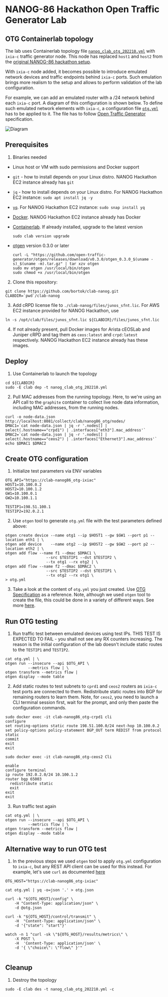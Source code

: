 # NANOG-86 Hackathon Open Traffic Generator Lab

## OTG Containerlab topology 

The lab uses Containerlab topology file [`nanog_clab_otg_202210.yml`](nanog_clab_otg_202210.yml) with `ixia-c` traffic generator node. This node has replaced `host1` and `host2` from the [original NANOG-86 hackathon setup](nanog_clab_graphite_20221007_2.yaml).

With `ixia-c` node added, it becomes possible to introduce emulated network devices and traffic endpoints behind `ixia-c` ports. Such emulation brings more realism to the setup and allows to perform validation of the lab configuration.

For example, we can add an emulated router with a /24 network behind each `ixia-c` port. A diagram of this configuration is shown below. To define such emulated network elements with `ixia-c`, a configuration file [`otg.yml`](otg.yml) has to be applied to it. The file has to follow [Open Traffic Generator](https://otg.dev) specification.

![Diagram](images/n86-otg.png)

## Prerequisites

1. Binaries needed

  * Linux host or VM with sudo permissions and Docker support
  * `git` - how to install depends on your Linux distro. NANOG Hackathon EC2 instance already has `git`
  * `jq`  - how to install depends on your Linux distro. For NANOG Hackathon EC2 instance: `sudo apt install jq -y`
  * [`yq`](https://github.com/mikefarah/yq/#install). For NANOG Hackathon EC2 instance: `sudo snap install yq`
  * [Docker](https://docs.docker.com/engine/install/). NANOG Hackathon EC2 instance already has Docker
  * [Containerlab](https://containerlab.dev/install/). If already installed, upgrade to the latest version
  
    ```Shell
    sudo clab version upgrade
    ```
  
  * [otgen](https://otg.dev/clients/otgen/) version 0.3.0 or later

    ```Shell
    curl -L "https://github.com/open-traffic-generator/otgen/releases/download/v0.3.0/otgen_0.3.0_$(uname -s)_$(uname -m).tar.gz" | tar xzv otgen
    sudo mv otgen /usr/local/bin/otgen
    sudo chmod +x /usr/local/bin/otgen
    ```

2. Clone this repository:

  ```Shell
  git clone https://github.com/bortok/clab-nanog.git
  CLABDIR=`pwd`/clab-nanog
  ```

3. Add cRPD license file to `./clab-nanog/files/junos_sfnt.lic`. For AWS EC2 instance provided for NANOG Hackathon, use

  ```Shell
  ln -s /opt/clab/files/junos_sfnt.lic ${CLABDIR}/files/junos_sfnt.lic
  ```

4. If not already present, pull Docker images for Arista cEOSLab and Juniper cRPD and tag them as `ceos:latest` and `crpd:latest` respectively. NANOG Hackathon EC2 instance already has these images.

## Deploy

1. Use Containerlab to launch the topology

  ```Shell
  cd ${CLABDIR}
  sudo -E clab dep -t nanog_clab_otg_202210.yml
  ```

2. Pull MAC addresses from the running topology. Here, to we're using an API call to the `graphite` container to collect live node data information, including MAC addresses, from the running nodes.

  ```Shell
  curl -o node-data.json http://localhost:8081/collect/clab/nanog86_otg/nodes/ 
  DMAC1=`cat node-data.json | jq -r '.nodes[] | select(.hostname=="crpd1") | .interfaces["eth3"].mac_address'`
  DMAC2=`cat node-data.json | jq -r '.nodes[] | select(.hostname=="ceos2") | .interfaces["Ethernet3"].mac_address'`
  echo $DMAC1 $DMAC2
  ```
## Create OTG configuration

1. Initialize test parameters via ENV variables

  ```Shell
  OTG_API="https://clab-nanog86_otg-ixiac"
  HOST1=10.100.0.2
  HOST2=10.100.1.2
  GW1=10.100.0.1
  GW2=10.100.1.1

  TESTIP1=198.51.100.1
  TESTIP2=192.0.2.1
  ```

2. Use `otgen` tool to generate `otg.yml` file with the test parameters defined above:

  ```Shell
  otgen create device --name otg1 --ip $HOST1 --gw $GW1 --port p1 --location eth1 | \
  otgen add device    --name otg2 --ip $HOST2 --gw $GW2 --port p2 --location eth2 | \
  otgen add flow --name f1 --dmac $DMAC1 \
                    --src $TESTIP1 --dst $TESTIP2 \
                    --tx otg1 --rx otg2 | \
  otgen add flow --name f2 --dmac $DMAC2 \
                    --src $TESTIP2 --dst $TESTIP1 \
                    --tx otg2 --rx otg1 \
  > otg.yml
  ```
3. Take a look at the content of `otg.yml` you just created. Use [OTG Specification](https://redocly.github.io/redoc/?url=https://raw.githubusercontent.com/open-traffic-generator/models/master/artifacts/openapi.yaml&nocors) as a reference. Note, although we used `otgen` tool to create the file, this could be done in a variety of different ways. See more [here](https://otg.dev/clients/).

## Run OTG testing

1. Run traffic test between emulated devices using test IPs. THIS TEST IS EXPECTED TO FAIL - you shall not see any RX counters increasing. The reason is the initial configuration of the lab doesn't include static routes to the `TESTIP1` and `TESTIP2`.

  ```Shell
  cat otg.yml | \
  otgen run --insecure --api $OTG_API \
            --metrics flow | \
  otgen transform --metrics flow |
  otgen display --mode table
  ```

2. Add static routes to test subnets to `cprd1` and `ceos2` routers as `ixia-c` test ports are connected to them. Redistribute static routes into BGP for remaining routers to learn them. Note, for `ceos2`, you need to launch a CLI terminal session first, wait for the prompt, and only then paste the configuration commands.

  ```Shell
  sudo docker exec -it clab-nanog86_otg-crpd1 cli
  configure
  set routing-options static route 198.51.100.0/24 next-hop 10.100.0.2
  set policy-options policy-statement BGP_OUT term REDIST from protocol static
  commit
  exit
  exit
  ```

  ```Shell
  sudo docker exec -it clab-nanog86_otg-ceos2 Cli
  ```

  ```Shell
  enable
  configure terminal
  ip route 192.0.2.0/24 10.100.1.2
  router bgp 65003
    redistribute static
    exit
  exit
  exit
  ```

3. Run traffic test again

  ```Shell
  cat otg.yml | \
  otgen run --insecure --api $OTG_API \
            --metrics flow | \
  otgen transform --metrics flow |
  otgen display --mode table
  ```

## Alternative way to run OTG test

1. In the previous steps we used `otgen` tool to apply `otg.yml` configuration to `ixia-c`, but any REST API client can be used for this instead. For example, let's use `curl` as documented [here](https://otg.dev/clients/curl/)

  ```Shell
  OTG_HOST="https://clab-nanog86_otg-ixiac"
  
  cat otg.yml | yq -o=json '.' > otg.json

  curl -k "${OTG_HOST}/config" \
      -H "Content-Type: application/json" \
      -d @otg.json

  curl -k "${OTG_HOST}/control/transmit" \
      -H  "Content-Type: application/json" \
      -d '{"state": "start"}'

  watch -n 1 "curl -sk \"${OTG_HOST}/results/metrics\" \
      -X POST \
      -H  'Content-Type: application/json' \
      -d '{ \"choice\": \"flow\" }'"
    
  ```

## Cleanup


1. Destroy the topology

  ```Shell
  sudo -E clab des -t nanog_clab_otg_202210.yml -c
  ```
